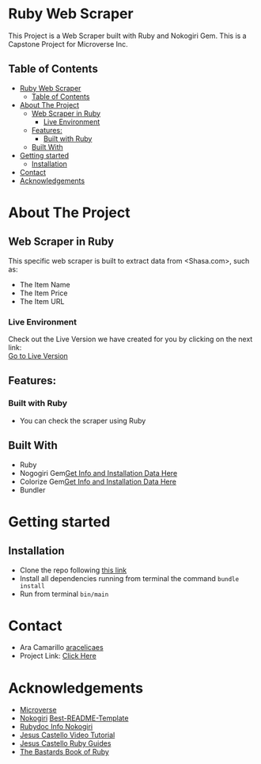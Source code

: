 <!-- PROJECT LOGO -->
# Ruby Web Scraper
This Project is a Web Scraper built with Ruby and Nokogiri Gem. This is a Capstone Project for Microverse Inc.

<!-- TABLE OF CONTENTS -->
## Table of Contents
- [Ruby Web Scraper](#ruby-web-scraper)
  - [Table of Contents](#table-of-contents)
- [About The Project](#about-the-project)
  - [Web Scraper in Ruby](#web-scraper-in-ruby)
    - [Live Environment](#live-environment)
  - [Features:](#features)
    - [Built with Ruby](#built-with-ruby)
  - [Built With](#built-with)
- [Getting started](#getting-started)
  - [Installation](#installation)
- [Contact](#contact)
- [Acknowledgements](#acknowledgements)
<!-- ABOUT THE PROJECT -->
# About The Project
## Web Scraper in Ruby
This specific web scraper is built to extract data from <Shasa.com>, such as:
- The Item Name
- The Item Price
- The Item URL

### Live Environment
Check out the Live Version we have created for you by clicking on the next link:<br>
[Go to Live Version](https://gitpod.io/github.com/aracelicaes/ruby_web_scraper)

## Features:
### Built with Ruby
- You can check the scraper using Ruby
## Built With
* Ruby
* Nogogiri Gem[Get Info and Installation Data Here](https://github.com/sparklemotion/nokogiri)
* Colorize Gem[Get Info and Installation Data Here](https://github.com/fazibear/colorize)
* Bundler

<!-- GETTING STARTED -->
# Getting started
## Installation
* Clone the repo following [this link](git@github.com:aracelicaes/ruby_web_scraper.git)
* Install all dependencies running from terminal the command `bundle install`
* Run from terminal `bin/main`
<!-- CONTACT -->
# Contact
* Ara Camarillo [aracelicaes](https://github.com/aracelicaes)
* Project Link: [Click Here](https://github.com/aracelicaes/ruby_web_scraper/tree/scraper)
<!-- ACKNOWLEDGEMENTS -->
# Acknowledgements
- [Microverse](https://microverse.org)
- [Nokogiri](https://nokogiri.org/tutorials/parsing_an_html_xml_document.html) [Best-README-Template](https://github.com/othneildrew/Best-README-Template)
- [Rubydoc Info Nokogiri](https://www.rubydoc.info/github/sparklemotion/nokogiri/Nokogiri)
- [Jesus Castello Video Tutorial](https://www.youtube.com/watch?v=1oUieaO3sxY)
- [Jesus Castello Ruby Guides](https://www.rubyguides.com/2012/01/parsing-html-in-ruby/)
- [The Bastards Book of Ruby](http://ruby.bastardsbook.com/chapters/html-parsing/)

